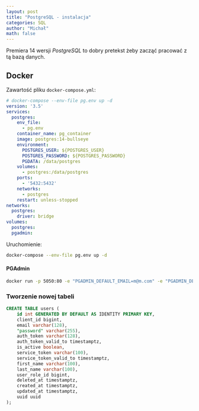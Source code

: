```yaml
---
layout: post
title: "PostgreSQL - instalacja"
categories: SQL
author: "Michał"
math: false
---
```


Premiera 14 wersji *PostgreSQL* to dobry pretekst żeby zacząć pracować z tą bazą danych.

## Docker

Zawartość pliku `docker-compose.yml`:
```yaml
# docker-compose --env-file pg.env up -d
version: '3.5'
services:
  postgres:
    env_file:
      - pg.env
    container_name: pg_container
    image: postgres:14-bullseye
    environment:
      POSTGRES_USER: ${POSTGRES_USER}
      POSTGRES_PASSWORD: ${POSTGRES_PASSWORD}
      PGDATA: /data/postgres
    volumes:
      - postgres:/data/postgres
    ports:
      - '5432:5432'
    networks:
      - postgres
    restart: unless-stopped
networks:
  postgres:
    driver: bridge
volumes:
  postgres:
  pgadmin:
```

Uruchomienie: 
```bash
docker-compose --env-file pg.env up -d
```

#### PGAdmin

```bash
docker run -p 5050:80 -e "PGADMIN_DEFAULT_EMAIL=m@m.com" -e "PGADMIN_DEFAULT_PASSWORD=1234" -d  dpage/pgadmin4
```



### Tworzenie nowej tabeli

```sql
CREATE TABLE users (
    id int GENERATED BY DEFAULT AS IDENTITY PRIMARY KEY,
    client_id bigint,
    email varchar(128),
    "password" varchar(255),
    auth_token varchar(128),
    auth_token_valid_to timestamptz,
    is_active boolean,
    service_token varchar(100),
    service_token_valid_to timestamptz,
    first_name varchar(100),
    last_name varchar(100),
    user_role_id bigint,
    deleted_at timestamptz,
    created_at timestamptz,
    updated_at timestamptz,
    uuid uuid
);
```



